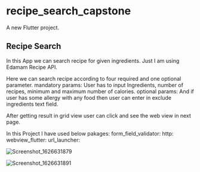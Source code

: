# recipe_search_capstone

A new Flutter project.

## Recipe Search

In this App we can search recipe for given ingredients. 
Just I am using Edamam Recipe API.

Here we can search recipe according to four required and one optional parameter.
mandatory params:
User has to input Ingredients, number of recipes, minimum and maximum number of calories. 
optional params:
And if user has some allergy with any food then user can enter in exclude ingredients text field.

After getting result in grid view user can click and see the web view in next page.

In this Project I have used below pakages:
  form_field_validator:
  http:
  webview_flutter:
  url_launcher:
  

![Screenshot_1626631879](https://user-images.githubusercontent.com/47002534/126077981-0af4349a-ac41-4297-b650-4fad3959be89.png)

![Screenshot_1626631891](https://user-images.githubusercontent.com/47002534/126077994-72f4a513-1851-4d2b-b977-195f76eac6a6.png)
